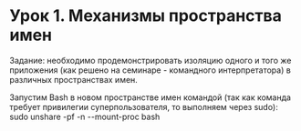 # Урок 1. Механизмы пространства имен
Задание: необходимо продемонстрировать изоляцию одного и того же приложения (как решено на семинаре - командного интерпретатора) в различных пространствах имен.

Запустим Bash в новом пространстве имен командой (так как команда требует привилегии суперпользователя, то выполняем через sudo):
sudo unshare -pf -n --mount-proc bash
